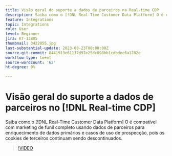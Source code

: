 ```yaml
---
title: Visão geral do suporte a dados de parceiros na Real-time CDP
description: Saiba como o [!DNL Real-Time Customer Data Platform] O é compatível com marketing de funil completo usando dados de parceiros para enriquecimento de dados primários e casos de uso de prospecção, pois os cookies de terceiros continuam sendo descontinuados. 
feature: Integrations
topic: Integrations
role: User
level: Beginner
jira: KT-13805
thumbnail: 3422855.jpg
last-substantial-update: 2023-08-23T00:00:00Z
source-git-commit: 8441913e61137d97e25dc098bb1cdbdec6a1282e
workflow-type: tm+mt
source-wordcount: '62'
ht-degree: 0%

---
```


# Visão geral do suporte a dados de parceiros no [!DNL Real-time CDP]

Saiba como o [!DNL Real-Time Customer Data Platform] O é compatível com marketing de funil completo usando dados de parceiros para enriquecimento de dados primários e casos de uso de prospecção, pois os cookies de terceiros continuam sendo descontinuados. 

>[!VIDEO](https://video.tv.adobe.com/v/3422855/?quality=12&learn=on)
